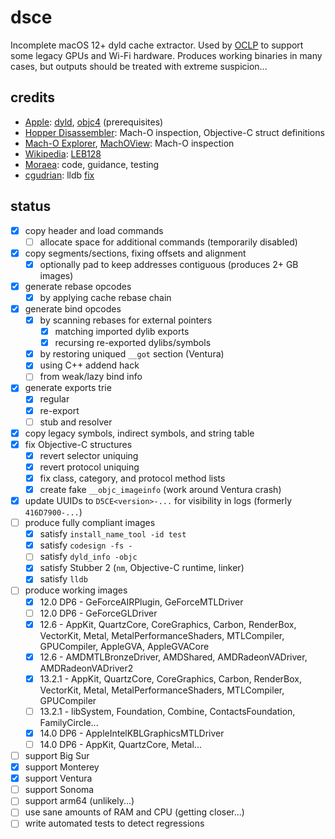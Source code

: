 # dsce

Incomplete macOS 12+ dyld cache extractor. Used by [OCLP](https://github.com/dortania/Opencore-Legacy-Patcher/) to support some legacy GPUs and Wi-Fi hardware. Produces working binaries in many cases, but outputs should be treated with extreme suspicion...

## credits

- [Apple](https://apple.com): [dyld](https://github.com/apple-oss-distributions/dyld), [objc4](https://github.com/apple-oss-distributions/objc4) (prerequisites)
- [Hopper Disassembler](https://www.hopperapp.com): Mach-O inspection, Objective-C struct definitions
- [Mach-O Explorer](https://github.com/DeVaukz/MachO-Explorer), [MachOView](https://github.com/mythkiven/MachOView): Mach-O inspection
- [Wikipedia](https://wikipedia.org): [LEB128](https://en.wikipedia.org/wiki/LEB128)
- [Moraea](https://github.com/moraea): code, guidance, testing
- [cgudrian](https://github.com/cgudrian): lldb [fix](https://github.com/dortania/PatcherSupportPkg/commit/b95da2eb01cb1f92e9f900c6458f9dee14771ad5#commitcomment-126541027)

## status

- [x] copy header and load commands
	- [ ] allocate space for additional commands (temporarily disabled)
- [x] copy segments/sections, fixing offsets and alignment
	- [x] optionally pad to keep addresses contiguous (produces 2+ GB images)
- [x] generate rebase opcodes
	- [x] by applying cache rebase chain
- [x] generate bind opcodes
	- [x] by scanning rebases for external pointers
		- [x] matching imported dylib exports
		- [x] recursing re-exported dylibs/symbols
	- [x] by restoring uniqued `__got` section (Ventura)
	- [x] using C++ addend hack
	- [ ] from weak/lazy bind info
- [x] generate exports trie
	- [x] regular
	- [x] re-export
	- [ ] stub and resolver
- [x] copy legacy symbols, indirect symbols, and string table
- [x] fix Objective-C structures
	- [x] revert selector uniquing
	- [x] revert protocol uniquing
	- [x] fix class, category, and protocol method lists
	- [x] create fake `__objc_imageinfo` (work around Ventura crash)
- [x] update UUIDs to `D5CE<version>-...` for visibility in logs (formerly `416D7900-...`)
- [ ] produce fully compliant images
	- [x] satisfy `install_name_tool -id test`
	- [x] satisfy `codesign -fs -`
	- [ ] satisfy `dyld_info -objc`
	- [x] satisfy Stubber 2 (`nm`, Objective-C runtime, linker)
	- [x] satisfy `lldb`
- [ ] produce working images
	- [x] 12.0 DP6 - GeForceAIRPlugin, GeForceMTLDriver
	- [ ] 12.0 DP6 - GeForceGLDriver
	- [x] 12.6 - AppKit, QuartzCore, CoreGraphics, Carbon, RenderBox, VectorKit, Metal, MetalPerformanceShaders, MTLCompiler, GPUCompiler, AppleGVA, AppleGVACore
	- [x] 12.6 - AMDMTLBronzeDriver, AMDShared, AMDRadeonVADriver, AMDRadeonVADriver2
	- [x] 13.2.1 - AppKit, QuartzCore, CoreGraphics, Carbon, RenderBox, VectorKit, Metal, MetalPerformanceShaders, MTLCompiler, GPUCompiler
	- [ ] 13.2.1 - libSystem, Foundation, Combine, ContactsFoundation, FamilyCircle...
	- [x] 14.0 DP6 - AppleIntelKBLGraphicsMTLDriver
	- [ ] 14.0 DP6 - AppKit, QuartzCore, Metal...
- [ ] support Big Sur
- [x] support Monterey
- [x] support Ventura
- [ ] support Sonoma
- [ ] support arm64 (unlikely...)
- [ ] use sane amounts of RAM and CPU (getting closer...)
- [ ] write automated tests to detect regressions